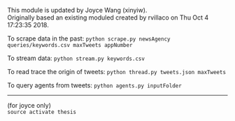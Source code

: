 This module is updated by Joyce Wang (xinyiw).  
Originally based an existing moduled created by rvillaco on Thu Oct 4 17:23:35 2018.

To scrape data in the past:
`python scrape.py newsAgency queries/keywords.csv maxTweets appNumber`

To stream data:
`python stream.py keywords.csv`

To read trace the origin of tweets:
`python thread.py tweets.json maxTweets`

To query agents from tweets:
`python agents.py inputFolder`




---
(for joyce only)  
`source activate thesis`

